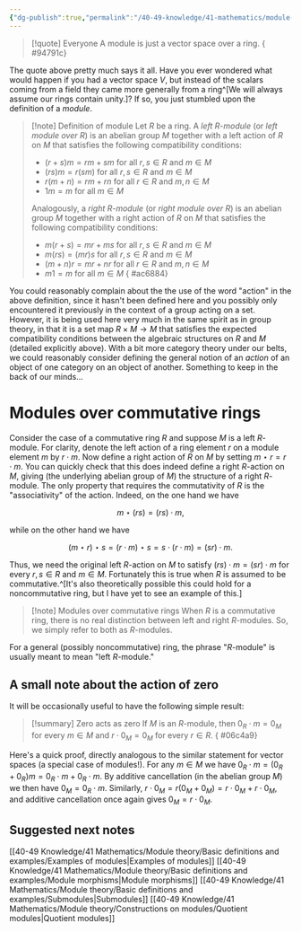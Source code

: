```yaml
---
{"dg-publish":true,"permalink":"/40-49-knowledge/41-mathematics/module-theory/basic-definitions-and-examples/modules/","tags":["module_theory","quotes"],"updated":"2024-09-26T05:40:25-07:00"}
---
```


> [!quote] Everyone
> A module is just a vector space over a ring.
{ #94791c}


The quote above pretty much says it all. Have you ever wondered what would happen if you had a vector space $V$, but instead of the scalars coming from a field they came more generally from a ring^[We will always assume our rings contain unity.]? If so, you just stumbled upon the definition of a *module*.

> [!note] Definition of module
> Let $R$ be a ring. A *left $R$-module* (or *left module over $R$*) is an abelian group $M$ together with a left action of $R$ on $M$ that satisfies the following compatibility conditions:
> - $(r+s)m=rm+sm$ for all $r,s\in R$ and $m\in M$
> - $(rs)m=r(sm)$ for all $r,s\in R$ and $m\in M$
> - $r(m+n)=rm+rn$ for all $r\in R$ and $m,n\in M$
> - $1 m = m$ for all $m\in M$
>
> Analogously, a *right $R$-module* (or *right module over $R$*) is an abelian group $M$ together with a right action of $R$ on $M$ that satisfies the following compatibility conditions:
> - $m(r+s)=mr+ms$ for all $r,s\in R$ and $m\in M$
> - $m(rs)=(mr)s$ for all $r,s\in R$ and $m\in M$
> - $(m+n)r=mr+nr$ for all $r\in R$ and $m,n\in M$
> - $m1 = m$ for all $m\in M$
{ #ac6884}


You could reasonably complain about the the use of the word "action" in the above definition, since it hasn't been defined here and you possibly only encountered it previously in the context of a group acting on a set. However, it is being used here very much in the same spirit as in group theory, in that it is a set map $R\times M\to M$ that satisfies the expected compatibility conditions between the algebraic structures on $R$ and $M$ (detailed explicitly above). With a bit more category theory under our belts, we could reasonably consider defining the general notion of an *action* of an object of one category on an object of another. Something to keep in the back of our minds...

# Modules over commutative rings

Consider the case of a commutative ring $R$ and suppose $M$ is a left $R$-module. For clarity, denote the left action of a ring element $r$ on a module element $m$ by $r\cdot m$. Now define a right action of $R$ on $M$ by setting $m\star r = r\cdot m$. You can quickly check that this does indeed define a right $R$-action on $M$, giving (the underlying abelian group of $M$) the structure of a right $R$-module. The only property that requires the commutativity of $R$ is the "associativity" of the action. Indeed, on the one hand we have

$$m\star (rs) = (rs)\cdot m,$$

while on the other hand we have

$$(m\star r)\star s = (r\cdot m)\star s = s\cdot (r\cdot m) = (sr)\cdot m.$$

Thus, we need the original left $R$-action on $M$ to satisfy $(rs)\cdot m = (sr)\cdot m$ for every $r,s\in R$ and $m\in M$. Fortunately this is true when $R$ is assumed to be commutative.^[It's also theoretically possible this could hold for a noncommutative ring, but I have yet to see an example of this.]

> [!note] Modules over commutative rings
> When $R$ is a commutative ring, there is no real distinction between left and right $R$-modules. So, we simply refer to both as $R$-modules.

For a general (possibly noncommutative) ring, the phrase "$R$-module" is usually meant to mean "left $R$-module."

## A small note about the action of zero

It will be occasionally useful to have the following simple result:

>[!summary] Zero acts as zero
>If $M$ is an $R$-module, then $0_R\cdot m = 0_M$ for every $m\in M$ and $r\cdot 0_M = 0_M$ for every $r\in R$.
{ #06c4a9}

Here's a quick proof, directly analogous to the similar statement for vector spaces (a special case of modules!). For any $m\in M$ we have $0_R \cdot m = (0_R+0_R)m = 0_R\cdot m+0_R\cdot m$. By additive cancellation (in the abelian group $M$) we then have $0_M = 0_R\cdot m$. Similarly, $r\cdot 0_M = r(0_M+0_M) = r\cdot 0_M + r\cdot 0_M$, and additive cancellation once again gives $0_M = r\cdot 0_M$.

## Suggested next notes

[[40-49 Knowledge/41 Mathematics/Module theory/Basic definitions and examples/Examples of modules\|Examples of modules]]
[[40-49 Knowledge/41 Mathematics/Module theory/Basic definitions and examples/Module morphisms\|Module morphisms]]
[[40-49 Knowledge/41 Mathematics/Module theory/Basic definitions and examples/Submodules\|Submodules]]
[[40-49 Knowledge/41 Mathematics/Module theory/Constructions on modules/Quotient modules\|Quotient modules]]
